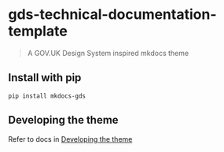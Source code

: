 # gds-technical-documentation-template
 
> A GOV.UK Design System inspired mkdocs theme

## Install with pip

```shell
pip install mkdocs-gds
```

## Developing the theme 
Refer to docs in [Developing the theme](examples/theme-dev/README.md)


